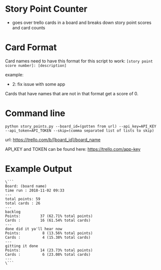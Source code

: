 # Story Point Counter
* goes over trello cards in a board and breaks down story point scores and card counts

# Card Format
Card names need to have this format for this script to work:
`[story point score number]: [description]`

example:
* 2: fix issue with some app

Cards that have names that are not in that format get a score of 0.

# Command line
`python story_points.py --board_id=(gotten from url) --api_key=API_KEY --api_token=API_TOKEN --skip=(comma separated list of lists to skip)`

url:
https://trello.com/b/[board_id]/board_name

API_KEY and TOKEN can be found here:
https://trello.com/app-key

# Example Output
```
\```
Board: (board name)
time run : 2018-11-02 09:33
---
total points: 59
total cards : 26
---
backlog
Points:         37 (62.71% total points)
Cards :         16 (61.54% total cards)
---
done did it ya'll hear now
Points:          8 (13.56% total points)
Cards :          4 (15.38% total cards)
---
gitting it done
Points:         14 (23.73% total points)
Cards :          6 (23.08% total cards)
---
\```
